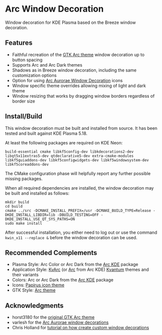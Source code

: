 # Arc Window Decoration
Window decoration for KDE Plasma based on the Breeze window decoration.

## Features
* Faithful recreation of the [GTK Arc theme](https://github.com/horst3180/arc-theme) window decoration up to button spacing
* Supports Arc and Arc Dark themes
* Shadows as in Breeze window decoration, including the same customization options
* Option for using [Arc Aurorae Window Decoration](https://github.com/PapirusDevelopmentTeam/arc-kde/) icons
* Window specific theme overrides allowing mixing of light and dark theme
* Window resizing that works by dragging window borders regardless of border size

## Install/Build
This window decoration must be built and installed from source. It has been tested and built against KDE Plasma 5.18.

At least the following packages are required on KDE Neon:

```
build-essential cmake libkf5config-dev libkdecorations2-dev libqt5x11extras5-dev qtdeclarative5-dev extra-cmake-modules libkf5guiaddons-dev libkf5configwidgets-dev libkf5windowsystem-dev libkf5coreaddons-dev
```

The CMake configuration phase will helpfully report any further possible missing packages.

When all required dependencies are installed, the window decoration may be built and installed as follows:

```
mkdir build
cd build
cmake ../src -DCMAKE_INSTALL_PREFIX=/usr -DCMAKE_BUILD_TYPE=Release -DKDE_INSTALL_LIBDIR=lib -DBUILD_TESTING=OFF -DKDE_INSTALL_USE_QT_SYS_PATHS=ON
sudo make install
```

After successful installation, you either need to log out or use the command `kwin_x11 --replace &` before the window decoration can be used.

## Recommended Complements
* Plasma Style: Arc Color or Arc Dark from the [Arc KDE](https://github.com/PapirusDevelopmentTeam/arc-kde/) package
* Application Style: [KvArc](https://github.com/tsujan/Kvantum/tree/master/Kvantum/themes/kvthemes) (or [Arc](https://github.com/PapirusDevelopmentTeam/arc-kde/) from Arc KDE) [Kvantum](https://github.com/tsujan/Kvantum/tree/master/Kvantum) themes and their variants
* Colors: Arc or Arc Dark from the [Arc KDE](https://github.com/PapirusDevelopmentTeam/arc-kde/) package
* Icons: [Papirus icon theme](https://github.com/PapirusDevelopmentTeam/papirus-icon-theme)
* GTK Style: [Arc theme](https://github.com/arc-design/arc-theme)

## Acknowledgments
* horst3180 for the [original GTK Arc theme](https://github.com/horst3180/arc-theme)
* varlesh for the [Arc Aurorae window decorations](https://github.com/PapirusDevelopmentTeam/arc-kde/)
* Chris Holland for [tutorial on how create custom window decorations](https://zren.github.io/2017/07/08/patching-breeze-window-decorations)
